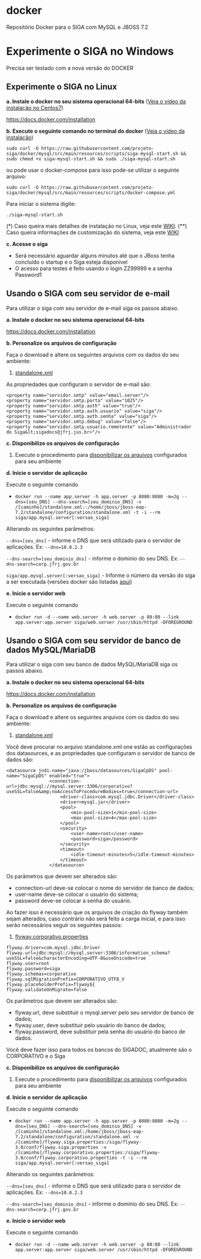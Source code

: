 

# docker


Repositório Docker para o SIGA com MySQL e JBOSS 7.2

# Experimente o SIGA no Windows
Precisa ser testado com a nova versão do DOCKER
## Experimente o SIGA no Linux

**a. Instale o docker no seu sistema operacional 64-bits** ([Veja o vídeo da instalação no Centos7](https://drive.google.com/file/d/0B_WTuFAmL6ZEUXhIU3dDODNLWWs/view?usp=sharing))

  https://docs.docker.com/installation
  
**b. Execute o seguinte comando no terminal do docker** ([Veja o vídeo da instalação](https://drive.google.com/file/d/0B_WTuFAmL6ZEdXNDaDYyR2FLX3c/view?usp=sharing))
```
sudo curl -O https://raw.githubusercontent.com/projeto-siga/docker/mysql/src/main/resources/scripts/siga-mysql-start.sh && sudo chmod +x siga-mysql-start.sh && sudo ./siga-mysql-start.sh
```
ou pode usar o docker-compose para isso pode-se utilizar o seguinte arquivo:
```
sudo curl -O https://raw.githubusercontent.com/projeto-siga/docker/mysql/src/main/resources/scripts/docker-compose.yml
```
 Para iniciar o sistema digite:
 ```
 ./siga-mysql-start.sh
 ```
(*) Caso queira mais detalhes de instalação no Linux, veja este [WIKI](https://github.com/projeto-siga/docker/wiki/Utilizar-o-SIGADOC-com-MySQL-para-fazer-uma-POC).
(**) Caso queira informações de customização do sistema, veja este [WIKI](https://github.com/projeto-siga/docker/wiki/Utilizar-o-SIGADOC-com-MySQL-para-fazer-uma-POC)

**c. Acesse o siga**  

  - Será necessário aguardar alguns minutos até que o JBoss tenha concluído o startup e o Siga esteja disponível  
  - O acesso para testes é feito usando o login ZZ99999 e a senha Password1

## Usando o SIGA com seu servidor de e-mail

Para utilizar o siga com seu servidor de e-mail siga os passos abaixo.

**a. Instale o docker no seu sistema operacional 64-bits**

  https://docs.docker.com/installation
  
**b. Personalize os arquivos de configuração**

  Faça o download e altere os seguintes arquivos com os dados do seu ambiente:
  
  1. [standalone.xml](https://raw.githubusercontent.com/projeto-siga/docker/mysql/src/main/resources/ctxs/jboss/conf/jboss/standalone.xml)
  
  As propriedades que configuram o servidor de e-mail são:
  
```
<property name="servidor.smtp" value="email.server"/>
<property name="servidor.smtp.porta" value="1025"/>
<property name="servidor.smtp.auth" value="true"/>
<property name="servidor.smtp.auth.usuario" value="siga"/>
<property name="servidor.smtp.auth.senha" value="siga"/>
<property name="servidor.smtp.debug" value="false"/>
<property name="servidor.smtp.usuario.remetente" value="Administrador do Siga&lt;sigadocs@jfrj.jus.br>"/>
```

**c. Disponibilize os arquivos de configuração**

  1. Execute o procedimento para [disponibilizar os arquivos](https://github.com/projeto-siga/docker/wiki/Configurando-o-SIGA-em-seu-ambiente-(jboss6-com-docker)) configurados para seu ambiente

**d. Inicie o servidor de aplicação**

Execute o seguinte comando

* ```docker run --name app.server -h app.server -p 8080:8080 -m=2g --dns=[seu_DNS] --dns-search=[seu_dominio_DNS] -v /[caminho]/standalone.xml::/home/jboss/jboss-eap-7.2/standalone/configuration/standalone.xml -t -i --rm siga/app.mysql.server[:versao_siga]```


Alterando os seguintes parâmetros:

```--dns=[seu_dns]``` - informe o DNS que será utilizado para o servidor de aplicações. Ex: ```--dns=10.0.2.3```

```--dns-search=[seu_dominio_dns]``` - informe o domínio do seu DNS. Ex: ```--dns-search=corp.jfrj.gov.br```

```siga/app.mysql.server[:versao_siga]``` - Informe o número da versão do siga a ser executada (versões docker são listadas [aqui](https://registry.hub.docker.com/u/siga/app.mysql.server/tags/manage/))

**e. Inicie o servidor web**

Execute o seguinte comando

* ```docker run -d --name web.server -h web.server -p 80:80 --link app.server:app.server siga/web.server /usr/sbin/httpd -DFOREGROUND```


## Usando o SIGA com seu servidor de banco de dados MySQL/MariaDB

Para utilizar o siga com seu banco de dados MySQL/MariaDB siga os passos abaixo.

**a. Instale o docker no seu sistema operacional 64-bits**

  https://docs.docker.com/installation
  
**b. Personalize os arquivos de configuração**

  Faça o download e altere os seguintes arquivos com os dados do seu ambiente:
  
  1. [standalone.xml](https://raw.githubusercontent.com/projeto-siga/docker/mysql/src/main/resources/ctxs/jboss72.mysql/conf/jboss/standalone.xml)
  
  Você deve procurar no arquivo standalone.xml one estão as configurações dos datasources, e as propriedades que configuram o servidor de banco de dados são:

```
<datasource jndi-name="java:/jboss/datasources/SigaCpDS" pool-name="SigaCpDS" enabled="true">
                <connection-url>jdbc:mysql://mysql.server:3306/corporativo?useSSL=false&amp;noAccessToProcedureBodies=true</connection-url>
                    <driver-class>com.mysql.jdbc.Driver</driver-class>
                    <driver>mysql.jar</driver>
                    <pool>
                        <min-pool-size>1</min-pool-size>
                        <max-pool-size>4</max-pool-size>
                    </pool>
                    <security>
                        <user-name>root</user-name>
                        <password>siga</password>
                    </security>
                    <timeout>
                        <idle-timeout-minutes>5</idle-timeout-minutes>
                    </timeout>
                </datasource>
```

  Os parâmetros que devem ser alterados são:

  - connection-url deve-se colocar o nome do servidor de banco de dados;
  - user-name deve-se colocar o usuário do sistema;
  - password deve-se colocar a senha do usuário.

  Ao fazer isso é necessário que os arquivos de criação do flyway também sejam alterados, caso contrário não será feito a carga inicial, e para isso serão necessários seguir os seguintes passos:

  1. [flyway.corporativo.properties](https://raw.githubusercontent.com/projeto-siga/docker/mysql/src/main/resources/ctxs/jboss72.mysql/conf/flyway/flyway.corporativo.properties)

```
flyway.driver=com.mysql.jdbc.Driver
flyway.url=jdbc:mysql://mysql.server:3306/information_schema?useSSL=false&characterEncoding=UTF-8&useUnicode=true
flyway.user=root
flyway.password=siga
flyway.schemas=corporativo
flyway.sqlMigrationPrefix=CORPORATIVO_UTF8_V
flyway.placeholderPrefix=flyway${
flyway.validateOnMigrate=false
```

  Os parâmetros que devem ser alterados são:
  
  - flyway.url, deve substituir o mysql.server pelo seu servidor de banco de dados;
  - flyway.user, deve substituir pelo usuário do banco de dados;
  - flyway.password, deve substituir pela senha do usuário do banco de dados.
  
  Você deve fazer isso para todos os bancos do SIGADOC, atualmente são o CORPORATIVO e o Siga
  
**c. Disponibilize os arquivos de configuração**

  1. Execute o procedimento para [disponibilizar os arquivos](https://github.com/projeto-siga/docker/wiki/Configurando-o-SIGA-em-seu-ambiente-(jboss6-com-docker)) configurados para seu ambiente

**d. Inicie o servidor de aplicação**

Execute o seguinte comando


* ```docker run --name app.server -h app.server -p 8080:8080 -m=2g --dns=[seu_DNS] --dns-search=[seu_dominio_DNS] -v /[caminho]/standalone.xml:/home/jboss/jboss-eap-7.2/standalone/configuration/standalone.xml -v /[caminho]/flyway.siga.properties:/siga/flyway-3.0/conf/flyway.siga.properties -v /[caminho]/flyway.corporativo.properties:/siga/flyway-3.0/conf/flyway.corporativo.properties -t -i --rm siga/app.mysql.server[:versao_siga]```


Alterando os seguintes parâmetros:

```--dns=[seu_dns]``` - informe o DNS que será utilizado para o servidor de aplicações. Ex: ```--dns=10.0.2.3```

```--dns-search=[seu_dominio_dns]``` - informe o domínio do seu DNS. Ex: ```--dns-search=corp.jfrj.gov.br```

**e. Inicie o servidor web**

Execute o seguinte comando

* ```docker run -d --name web.server -h web.server -p 80:80 --link app.server:app.server siga/web.server /usr/sbin/httpd -DFOREGROUND```
